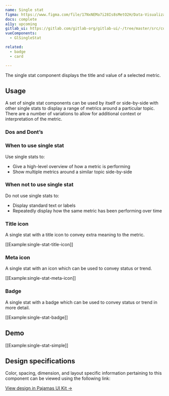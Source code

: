 ```yaml
---
name: Single stat
figma: https://www.figma.com/file/17NxNEMa7i28Is8sMetO2H/Data-Visualization?node-id=275%3A731
docs: complete
a11y: upcoming
gitlab_ui: https://gitlab.com/gitlab-org/gitlab-ui/-/tree/master/src/components/charts/single_stat
vueComponents:
  - GlSingleStat

related:
  - badge
  - card

---
```


The single stat component displays the title and value of a selected metric. 

## Usage

A set of single stat components can be used by itself or side-by-side with other single stats to display a range of metrics around a particular topic. There are a number of variations to allow for additional context or interpretation of the metric.

### Dos and Dont’s

### When to use single stat

Use single stats to:
- Give a high-level overview of how a metric is performing
- Show multiple metrics around a similar topic side-by-side

### When not to use single stat

Do not use single stats to:
- Display standard text or labels
- Repeatedly display how the same metric has been performing over time

### Title icon

A single stat with a title icon to convey extra meaning to the metric.

[[Example:single-stat-title-icon]] 

### Meta icon

A single stat with an icon which can be used to convey status or trend.

[[Example:single-stat-meta-icon]] 

### Badge

A single stat with a badge which can be used to convey status or trend in more detail.

[[Example:single-stat-badge]] 

## Demo

[[Example:single-stat-simple]]

## Design specifications

Color, spacing, dimension, and layout specific information pertaining to this component can be viewed using the following link:

[View design in Pajamas UI Kit →](https://www.figma.com/file/17NxNEMa7i28Is8sMetO2H/Data-Visualization?node-id=275%3A731)

